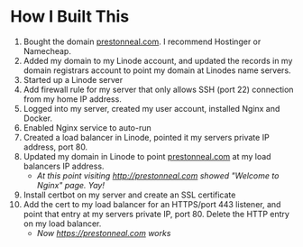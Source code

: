 # How I Built This
1. Bought the domain [prestonneal.com](https://prestonneal.com). I recommend Hostinger or Namecheap.
1. Added my domain to my Linode account, and updated the records in my domain registrars account to point my domain at Linodes name servers.
1. Started up a Linode server
1. Add firewall rule for my server that only allows SSH (port 22) connection from my home IP address. 
1. Logged into my server, created my user account, installed Nginx and Docker. 
1. Enabled Nginx service to auto-run
1. Created a load balancer in Linode, pointed it my servers private IP address, port 80.
1. Updated my domain in Linode to point [prestonneal.com](https://prestonneal.com) at my load balancers IP address.
    - *At this point visiting http://prestonneal.com showed "Welcome to Nginx" page. Yay!*
1. Install certbot on my server and create an SSL certificate
1. Add the cert to my load balancer for an HTTPS/port 443 listener, and point that entry at my servers private IP, port 80. Delete the HTTP entry on my load balancer.
    - *Now https://prestonneal.com works*
